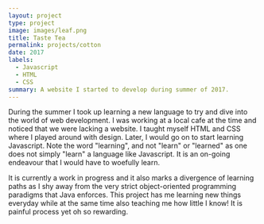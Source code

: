 ```yaml
---
layout: project
type: project
image: images/leaf.png
title: Taste Tea
permalink: projects/cotton
date: 2017
labels:
  - Javascript
  - HTML
  - CSS
summary: A website I started to develop during summer of 2017.
---
```


During the summer I took up learning a new language to try and dive into the world of web development. I was working at a local cafe at the time and noticed that we were lacking a website. I taught myself HTML and CSS where I played around with design. Later, I would go on to start learning Javascript. Note the word "learning", and not "learn" or "learned" as one does not simply "learn" a language like Javascript. It is an on-going endeavour that I would have to woefully learn. 

It is currently a work in progress and it also marks a divergence of learning paths as I shy away from the very strict object-oriented programming paradigms that Java enforces. This project has me learning new things everyday while at the same time also teaching me how little I know! It is painful process yet oh so rewarding. 
